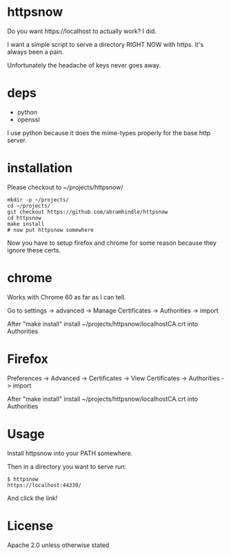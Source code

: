 httpsnow
========

Do you want https://localhost to actually work? I did.

I want a simple script to serve a directory RIGHT NOW with https. It's always been a pain.

Unfortunately the headache of keys never goes away.

deps
====

* python
* openssl

I use python because it does the mime-types properly for the base http server.

installation
============

Please checkout to ~/projects/httpsnow/

    mkdir -p ~/projects/
    cd ~/projects/
    git checkout https://github.com/abramhindle/httpsnow
    cd httpsnow
    make install
    # now put httpsnow somewhere

Now you have to setup firefox and chrome for some reason because they ignore these certs.

chrome
======

Works with Chrome 60 as far as I can tell.

Go to settings -> advanced -> Manage Certificates -> Authorities -> import

After "make install" install ~/projects/httpsnow/localhostCA.crt  into Authorities

Firefox
=======

Preferences -> Advanced -> Certificates -> View Certificates -> Authorities -> import

After "make install" install ~/projects/httpsnow/localhostCA.crt  into Authorities

Usage
=====

Install httpsnow into your PATH somewhere.

Then in a directory you want to serve run:

    $ httpsnow
    https://localhost:44330/

And click the link!

License
=======

Apache 2.0 unless otherwise stated

